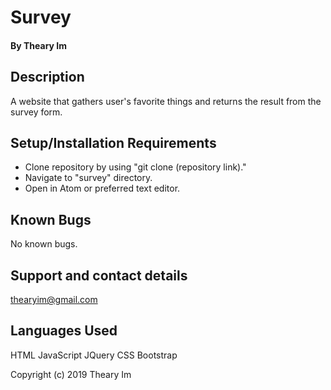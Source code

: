 # Survey

#### By Theary Im

## Description

A website that gathers user's favorite things and returns the result from the survey form.

## Setup/Installation Requirements

* Clone repository by using "git clone (repository link)."
* Navigate to "survey" directory.
* Open in Atom or preferred text editor.

## Known Bugs

No known bugs.

## Support and contact details

thearyim@gmail.com

## Languages Used

HTML
JavaScript
JQuery
CSS
Bootstrap

Copyright (c) 2019 Theary Im
